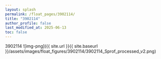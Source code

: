 ```yaml
---
layout: splash
permalink: /float_pages/3902114/
title: "3902114"
author_profile: false
last_modified_at: 2025-06-13
toc: false
---
```

 
3902114
![img-png]({{ site.url }}{{ site.baseurl }}/assets/images/float_figures/3902114/3902114_Sprof_processed_v2.png)